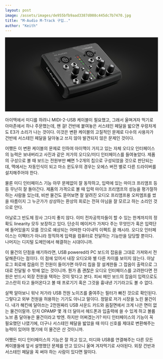 ```yaml
---
layout: post
image: /assets/images/de955bfb9aad3387d008c445dc7b7470.jpg
title: "M-Audio M-Track 구입.."
author: "Keith"
---
```


![image](/assets/images/de955bfb9aad3387d008c445dc7b7470.jpg)




아이맥에서 미디를 하려니 MIDI-2-USB 케이블이 필요했고, 그래서 울며겨자 먹기로 아마존에서 하나 주문했는데, 왠 걸! 건반에 붙여놓은 서스테인 페달을 밟으면 우렁차게도 E3가 소리가 나는 것이다. 이것은 변환 케이블의 고질적인 문제로 다수의 사용자가 건반에 서스테인 페달을 달아놓고 쓰지 않아 발견되지 않은 문제인 것이다.




어쨌든 이 변환 케이블의 문제로 인하여 아이맥이 가지고 있는 자체 오디오 인터페이스의 능력은 보내버리고 사진과 같은 저가의 오디오/미디 인터페이스를 들여놓았다. 제품의 구성으로 볼 때 보드는 전원부만 빼면 1-2개의 칩으로 구성되었을 것으로 판단되는데, 맥에서는 자동인식이 되고 마소 윈도우의 경우는 오에스 버전 별로 다른 드라이버를 설치해주어야 한다.




물론 미디 인터페이스 기능 아무 문제없이 잘 동작하고, 입력에 있는 마이크 프리앰프 등등 무난히 잘 돌아간다. 제품의 가격으로 볼 때 입력 마이크 프리앰프의 성능을 평가절하하는 사람들 있는데, 비싼 물건도 뜯어보면 잘 알려진 오디오 프리앰프용 오피엠프를 썼을 따름이지 그 누군가가 상상하는 환상의 회로는 전혀 아님을 잘 모르고 하는 소리인 것으로 안다.




아날로그 반도체 장사 그다지 좋지 않다. 이미 전자공학자들이 할 수 있는 한계까지의 정확도 linearity 모두 보장하고 있다. 단순히 메이커가 가져다 주는 무엇인가 혹은 입력단에 들어있을지 모를 것으로 예상되는 어떠한 다이내믹 이펙트 꿈 깨시라. 오디오 인터페이스는 이펙터가 아니라 정직하게 입력을 컴퓨터로 전달하는 기능만을 담당할 뿐이다. 나머지는 디지털 도메인에서 해결하는 시대이니까.




이 물건의 단점을 얘기하라면, USB powered라 PC 보드의 잡음을 그대로 가져와서 전달해준다는 점이다. 이 점에 있어서 내장 오디오와 별 다른 차이를 보이지 않는다. 아날로그 회로에 잡음이 낀 전원이 들어가면 아무리 칩을 잘 설계한들 그 잡음이 출력으로 그대로 전달될 수 밖에 없는 것이니까. 뭔가 좀 괜찮은 오디오 인터페이스를 고려한다면 전원은 반드시 외장 전원을 택하는 것이 맞다고 본다. 피씨 메인 보드의 잡음이 입력으로도 고스란히 타고 들어온다고 볼 때 프로기기 혹은 그것을 흉내낸 기기라고도 볼 수 없다. 




살짝 알아보니 워낙 저가라 USB 전원 노이즈를 줄여주는 필터가 빠진 것으로 확인된다. 그렇다고 외부 전원을 허용하는 기기도 아니고 말이다. 정말로 저가 시장을 노린 물건이다. 내가 해킨에 달아쓰는 2천원짜리 USB 사운드 카드와 음질면에서 크게 나은 면이 없는 물건이랄까. 단지 OPAMP 몇 개 더 달아서 헤드폰과 입출력에 쓸 수 있게 하고 볼륨 노브 좀 달아놓은 물건이라고 밖엔. 하지만 어쩌겠는가? 미디 인터페이스의 기능이 꼭 필요했던 나였기에, 더구나 서스테인 페달을 밟았을 때 미디 신호를 제대로 변환해주는 능력이 있어야 했기에 이 물건은 산 것이니까.




어쨌든 미디 인터페이스의 기능은 잘 하고 있고, 미디와 USB를 연결해주는 다른 모든 케이블들에 앞서 설명했던 문제를 안고 있으니 울며 겨자먹기로 사야된다. 외장 건반과 서스테인 페달을 꼭 써야 하는 사람이 있다면 말이다.


